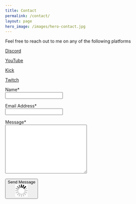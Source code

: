```yaml
---
title: Contact
permalink: /contact/
layout: page
hero_image: /images/hero-contact.jpg
---
```


<div class="content-wrapper">
    <div class="about-para-div"><p>Feel free to reach out to me on any of the following platforms</p></div>
    <div class="about-para-div">
        <p>
            <a href="https://DevOpsDave.net/discord" target="_blank"><i class="fa-fw fa-brands fa-discord"></i> Discord</a><br />
        </p>
        <p>
            <a href="https://www.youtube.com/@devopsdave" target="_blank"><i class="fa-fw fa-brands fa-youtube"></i> YouTube</a><br />
        </p>
        <p>
            <a href="https://kick.com/devopsdave" target="_blank"><i class="fa-fw fa-brands fa-kickstarter-k"></i> Kick</a><br />
        </p>
        <p>
            <a href="https://www.twitch.tv/devopsdave" target="_blank"><i class="fa-fw fa-brands fa-twitch"></i> Twitch</a><br />
        </p>
    </div>
</div>

<div class="outer-container">
    <div class="contact-container">
        <form method="POST" action="#">
            <div class="form-group">
                <p>
                    <label for="">Name*</label><br />
                    <input type="text" id="form-name" name='name' />
                </p>
            </div>
            <div class="form-group">
                <p>
                    <label for="">Email Address*</label><br />
                    <input type="text" id="form-email" name='email' />
                </p>
            </div>
            <div class="form-group">
                <p>
                    <label for="">Message*</label><br />
                    <textarea id="form-body" name="body" rows="10" cols="30"></textarea>
                    <input type="hidden" id="form-location" value="DevOpsDave.net">
                </p>
            </div>
            <div class="form-group">
                <button class="submit">
                    <span class="button-text">
                        Send Message
                    </span>
                    <div class="loader-container hidden">
                        <div class="loader">
                            <img src="/images/loader2.gif" alt="" />
                        </div>
                    </div>
                </button>
            </div>
        </form>
    </div>
</div>



<script type="text/javascript">
    window.shouldrun = function() {
        // const urlParams = new URLSearchParams(window.location.search);
        // const contact_form_flag = urlParams.get('flag', false);
        // if (contact_form_flag) {
        //     $('.outer-container').removeClass('hidden');
        // }
        $('form').on('submit', function(event) {
            event.preventDefault();
            var data = {
                email: encodeURIComponent($('#form-email').val()),
                name: encodeURIComponent($('#form-name').val()),
                body: encodeURIComponent($('#form-body').val()),
                location: encodeURIComponent($('#form-location').val())
            };
            $('.button-text').hide();
            $('.loader-container').show();
            $.ajax({
                url: 'https://fimg8ufejg.execute-api.eu-west-1.amazonaws.com/default/dave-albert-lambda-mail-form',
                method: 'POST',
                data: data,
                dataType: 'json'
            }).done(function(result) {
                if (result.messageId) {
                    console.log(result.messageId);
                    $('.loader-container').hide();
                    $('.button-text').show();
                    $('#form-email').val("");
                    $('#form-name').val("");
                    $('#form-body').val("");
                    setTimeout(function() {
                        alert('Thank you for contacting us.');
                    }, 300);
                } else {
                    alert('Sorry, there was a problem.  Please check the form details, or you can email mail@dave-albert.com');
                }
            });
        });
    }
</script>
<style type="text/css">
.loader-container .loader img {
    height: 40px;
}
</style>
